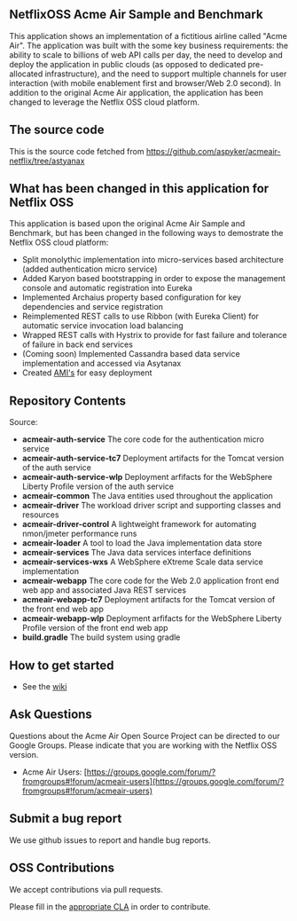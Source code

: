 ## NetflixOSS Acme Air Sample and Benchmark

This application shows an implementation of a fictitious airline called "Acme Air".  The application was built with the some key business requirements: the ability to scale to billions of web API calls per day, the need to develop and deploy the application in public clouds (as opposed to dedicated pre-allocated infrastructure), and the need to support multiple channels for user interaction (with mobile enablement first and browser/Web 2.0 second).  In addition to the original Acme Air application, the application has been changed to leverage the Netflix OSS cloud platform.

## The source code

This is the source code fetched from https://github.com/aspyker/acmeair-netflix/tree/astyanax

## What has been changed in this application for Netflix OSS

This application is based upon the original Acme Air Sample and Benchmark, but has been changed in the following ways to demostrate the Netflix OSS cloud platform:

* Split monolythic implementation into micro-services based architecture (added authentication micro service)
* Added Karyon based bootstrapping in order to expose the management console and automatic registration into Eureka
* Implemented Archaius property based configuration for key dependencies and service registration
* Reimplemented REST calls to use Ribbon (with Eureka Client) for automatic service invocation load balancing
* Wrapped REST calls with Hystrix to provide for fast failure and tolerance of failure in back end services
* (Coming soon) Implemented Cassandra based data service implementation and accessed via Asytanax
* Created [AMI's](http://ispyker.blogspot.com/2013/09/acme-air-netflixoss-amis-for-your.html) for easy deployment

## Repository Contents

Source:

- **acmeair-auth-service** The core code for the authentication micro service
- **acmeair-auth-service-tc7** Deployment artifacts for the Tomcat version of the auth service
- **acmeair-auth-service-wlp** Deployment arfifacts for the WebSphere Liberty Profile version of the auth service
- **acmeair-common** The Java entities used throughout the application
- **acmeair-driver** The workload driver script and supporting classes and resources
- **acmeair-driver-control** A lightweight framework for automating nmon/jmeter performance runs
- **acmeair-loader** A tool to load the Java implementation data store
- **acmeair-services** The Java data services interface definitions
- **acmeair-services-wxs** A WebSphere eXtreme Scale data service implementation
- **acmeair-webapp** The core code for the Web 2.0 application front end web app and associated Java REST services
- **acmeair-webapp-tc7** Deployment artifacts for the Tomcat version of the front end web app
- **acmeair-webapp-wlp** Deployment arfifacts for the WebSphere Liberty Profile version of the front end web app
- **build.gradle** The build system using gradle

## How to get started

* See the [wiki](https://github.com/aspyker/acmeair-netflix/wiki)


## Ask Questions

Questions about the Acme Air Open Source Project can be directed to our Google Groups.  Please indicate that you are working with the Netflix OSS version.

* Acme Air Users: [https://groups.google.com/forum/?fromgroups#!forum/acmeair-users](https://groups.google.com/forum/?fromgroups#!forum/acmeair-users)

## Submit a bug report

We use github issues to report and handle bug reports.

## OSS Contributions

We accept contributions via pull requests.

Please fill in the [appropriate CLA](https://github.com/aspyker/acmeair-netflix/tree/master/CLAs) in order to contribute.
